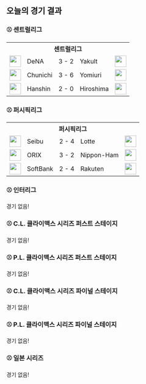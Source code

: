 ## 오늘의 경기 결과


### ⚾ 센트럴리그

<table>
  <tr>
    <th></th>
    <th colspan='3'>센트럴리그</th>
    <th></th>
  </tr>
  <tr>
    <td><img src='https://npb.jp/bis/images/pet2025_db_1.gif' width='30'></td>
    <td>DeNA</td><td>3 - 2</td><td>Yakult</td>
    <td><img src='https://npb.jp/bis/images/pet2025_s_1.gif' width='30'></td>
  </tr>
  <tr>
    <td><img src='https://npb.jp/bis/images/pet2025_d_1.gif' width='30'></td>
    <td>Chunichi</td><td>3 - 6</td><td>Yomiuri</td>
    <td><img src='https://npb.jp/bis/images/pet2025_g_1.gif' width='30'></td>
  </tr>
  <tr>
    <td><img src='https://npb.jp/bis/images/pet2025_t_1.gif' width='30'></td>
    <td>Hanshin</td><td>2 - 0</td><td>Hiroshima</td>
    <td><img src='https://npb.jp/bis/images/pet2025_c_1.gif' width='30'></td>
  </tr>
</table>

### ⚾ 퍼시픽리그

<table>
  <tr>
    <th></th>
    <th colspan='3'>퍼시픽리그</th>
    <th></th>
  </tr>
  <tr>
    <td><img src='https://npb.jp/bis/images/pet2025_l_1.gif' width='30'></td>
    <td>Seibu</td><td>2 - 4</td><td>Lotte</td>
    <td><img src='https://npb.jp/bis/images/pet2025_m_1.gif' width='30'></td>
  </tr>
  <tr>
    <td><img src='https://npb.jp/bis/images/pet2025_b_1.gif' width='30'></td>
    <td>ORIX</td><td>3 - 2</td><td>Nippon-Ham</td>
    <td><img src='https://npb.jp/bis/images/pet2025_f_1.gif' width='30'></td>
  </tr>
  <tr>
    <td><img src='https://npb.jp/bis/images/pet2025_h_1.gif' width='30'></td>
    <td>SoftBank</td><td>2 - 4</td><td>Rakuten</td>
    <td><img src='https://npb.jp/bis/images/pet2025_e_1.gif' width='30'></td>
  </tr>
</table>

### ⚾ 인터리그

경기 없음!

### ⚾ C.L. 클라이맥스 시리즈 퍼스트 스테이지

경기 없음!

### ⚾ P.L. 클라이맥스 시리즈 퍼스트 스테이지

경기 없음!

### ⚾ C.L. 클라이맥스 시리즈 파이널 스테이지

경기 없음!

### ⚾ P.L. 클라이맥스 시리즈 파이널 스테이지

경기 없음!

### ⚾ 일본 시리즈

경기 없음!

